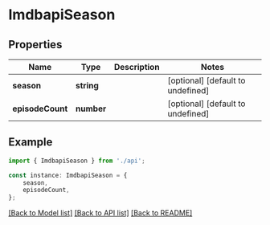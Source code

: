 # ImdbapiSeason


## Properties

Name | Type | Description | Notes
------------ | ------------- | ------------- | -------------
**season** | **string** |  | [optional] [default to undefined]
**episodeCount** | **number** |  | [optional] [default to undefined]

## Example

```typescript
import { ImdbapiSeason } from './api';

const instance: ImdbapiSeason = {
    season,
    episodeCount,
};
```

[[Back to Model list]](../README.md#documentation-for-models) [[Back to API list]](../README.md#documentation-for-api-endpoints) [[Back to README]](../README.md)
